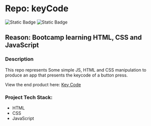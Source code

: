 # Repo: keyCode
![Static Badge](https://img.shields.io/badge/Dev_status-Development-green)
![Static Badge](https://img.shields.io/badge/Test_status-Untested-red)

## Reason: Bootcamp learning HTML, CSS and JavaScript 



### Description
This repo represents Some simple JS, HTML and CSS manipulation to produce an app that presents the keycode of a button press.

View the end product here: [Key Code](https://jimdavies72.github.io/keyCode/)

### Project Tech Stack:

- HTML
- CSS
- JavaScript
